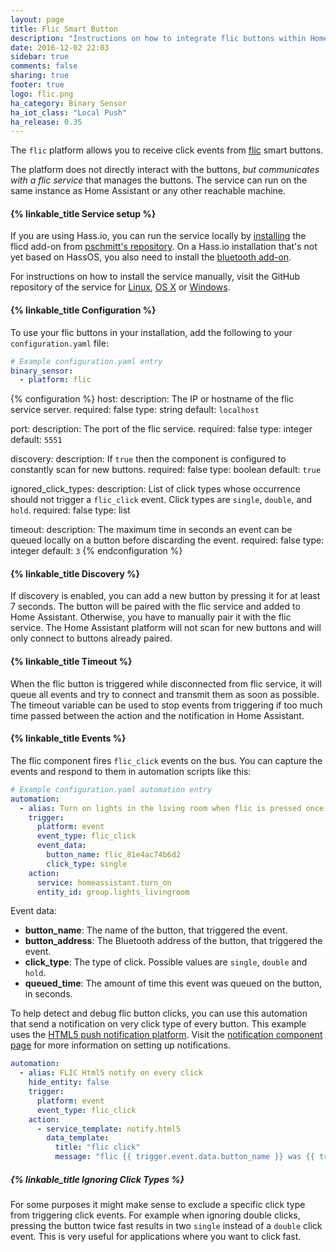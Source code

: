 ```yaml
---
layout: page
title: Flic Smart Button
description: "Instructions on how to integrate flic buttons within Home Assistant."
date: 2016-12-02 22:03
sidebar: true
comments: false
sharing: true
footer: true
logo: flic.png
ha_category: Binary Sensor
ha_iot_class: "Local Push"
ha_release: 0.35
---
```


The `flic` platform allows you to receive click events from [flic](https://flic.io) smart buttons.

The platform does not directly interact with the buttons, *but communicates with a flic service* that manages the buttons. The service can run on the same instance as Home Assistant or any other reachable machine. 

#### {% linkable_title Service setup %}

If you are using Hass.io, you can run the service locally by [installing](https://www.home-assistant.io/hassio/installing_third_party_addons/) the flicd add-on from [pschmitt's repository](https://github.com/pschmitt/hassio-addons). On a Hass.io installation that's not yet based on HassOS, you also need to install the [bluetooth add-on](/addons/bluetooth_bcm43xx/).

For instructions on how to install the service manually, visit the GitHub repository of the service for [Linux](https://github.com/50ButtonsEach/fliclib-linux-hci), [OS X](https://github.com/50ButtonsEach/flic-service-osx) or [Windows](https://github.com/50ButtonsEach/fliclib-windows).

#### {% linkable_title Configuration %}

To use your flic buttons in your installation, add the following to your `configuration.yaml` file:

```yaml
# Example configuration.yaml entry
binary_sensor:
  - platform: flic
```

{% configuration %}
host:
  description: The IP or hostname of the flic service server.
  required: false
  type: string
  default: `localhost`

port:
  description: The port of the flic service.
  required: false
  type: integer
  default: `5551`
  
discovery:
  description: If `true` then the component is configured to constantly scan for new buttons.
  required: false
  type: boolean
  default: `true`
  
ignored_click_types:
  description: List of click types whose occurrence should not trigger a `flic_click` event. Click types are `single`, `double`, and `hold`.
  required: false
  type: list
  
timeout:
  description: The maximum time in seconds an event can be queued locally on a button before discarding the event.
  required: false
  type: integer
  default: `3`
{% endconfiguration %}

#### {% linkable_title Discovery %}

If discovery is enabled, you can add a new button by pressing it for at least 7 seconds. The button will be paired with the flic service and added to Home Assistant. Otherwise, you have to manually pair it with the flic service. The Home Assistant platform will not scan for new buttons and will only connect to buttons already paired.

#### {% linkable_title Timeout %}
 When the flic button is triggered while disconnected from flic service, it will queue all events and try to connect and transmit them as soon as possible. The timeout variable can be used to stop events from triggering if too much time passed between the action and the notification in Home Assistant.

#### {% linkable_title Events %}

The flic component fires `flic_click` events on the bus. You can capture the events and respond to them in automation scripts like this:

```yaml
# Example configuration.yaml automation entry
automation:
  - alias: Turn on lights in the living room when flic is pressed once
    trigger:
      platform: event
      event_type: flic_click
      event_data:
        button_name: flic_81e4ac74b6d2
        click_type: single
    action:
      service: homeassistant.turn_on
      entity_id: group.lights_livingroom
```

Event data:

- **button_name**: The name of the button, that triggered the event.
- **button_address**: The Bluetooth address of the button, that triggered the event.
- **click_type**: The type of click. Possible values are `single`, `double` and `hold`.
- **queued_time**: The amount of time this event was queued on the button, in seconds.

To help detect and debug flic button clicks, you can use this automation that send a notification on very click type of every button. This example uses the [HTML5 push notification platform](/components/notify.html5/). Visit the [notification component page](/components/notify/) for more information on setting up notifications.

```yaml
automation:
  - alias: FLIC Html5 notify on every click
    hide_entity: false
    trigger:
      platform: event
      event_type: flic_click
    action:
      - service_template: notify.html5
        data_template: 
          title: "flic click"
          message: "flic {{ trigger.event.data.button_name }} was {{ trigger.event.data.click_type }} clicked"
```


##### {% linkable_title Ignoring Click Types %}

For some purposes it might make sense to exclude a specific click type from triggering click events. For example when ignoring double clicks, pressing the button twice fast results in two `single` instead of a `double` click event. This is very useful for applications where you want to click fast.
